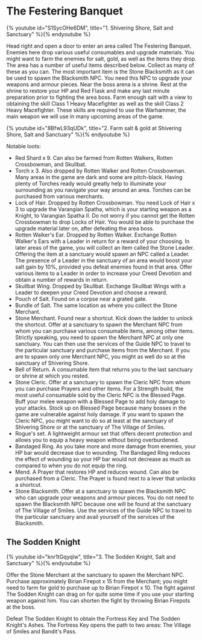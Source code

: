 # The Festering Banquet

{% youtube id="S1SycOHe6DM", title="1. Shivering Shore, Salt and Sanctuary" %}{% endyoutube %}

Head right and open a door to enter an area called The Festering Banquet.
Enemies here drop various useful consumables and upgrade materials. You might
want to farm the enemies for salt, gold, as well as the items they drop. The
area has a number of useful items described below. Collect as many of these as
you can. The most important item is the Stone Blacksmith as it can be used to
spawn the Blacksmith NPC. You need this NPC to upgrade your weapons and armour
pieces. Near the boss arena is a shrine. Rest at the shrine to restore your HP
and Red Flask and make any last minute preparation prior to fighting the area
boss. Farm enough salt with a view to obtaining the skill Class 1 Heavy
Macefighter as well as the skill Class 2 Heavy Macefighter. These skills are
required to use the Warhammer, the main weapon we will use in many upcoming
areas of the game.

{% youtube id="8BfwL93qUDk", title="2. Farm salt & gold at Shivering Shore, Salt and Sanctuary" %}{% endyoutube %}

Notable loots:

-   Red Shard x 9. Can also be farmed from Rotten Walkers, Rotten Crossbowman,
    and Skullbat.
-   Torch x 3. Also dropped by Rotten Walker and Rotten Crossbowman. Many areas
    in the game are dark and some are pitch-black. Having plenty of Torches
    ready would greatly help to illuminate your surrounding as you navigate your
    way around an area. Torches can be purchased from various merchants.
-   Lock of Hair. Dropped by Rotten Crossbowman. You need Lock of Hair x 3 to
    upgrade the Varangian Spatha, which is your starting weapon as a Knight, to
    Varangian Spatha II. Do not worry if you cannot get the Rotten Crossbowman
    to drop Locks of Hair. You would be able to purchase the upgrade material
    later on, after defeating the area boss.
-   Rotten Walker's Ear. Dropped by Rotten Walker. Exchange Rotten Walker's Ears
    with a Leader in return for a reward of your choosing. In later areas of the
    game, you will collect an item called the Stone Leader. Offering the item at
    a sanctuary would spawn an NPC called a Leader. The presence of a Leader in
    the sanctuary of an area would boost your salt gain by 10%, provided you
    defeat enemies found in that area. Offer various items to a Leader in order
    to increase your Creed Devotion and obtain a number of rewards in return.
-   Skullbat Wing. Dropped by Skullbat. Exchange Skullbat Wings with a Leader to
    deepen your Creed Devotion and choose a reward.
-   Pouch of Salt. Found on a corpse near a grated gate.
-   Bundle of Salt. The same location as where you collect the Stone Merchant.
-   Stone Merchant. Found near a shortcut. Kick down the ladder to unlock the
    shortcut. Offer at a sanctuary to spawn the Merchant NPC from whom you can
    purchase various consumable items, among other items. Strictly speaking, you
    need to spawn the Merchant NPC at only one sanctuary. You can then use the
    services of the Guide NPC to travel to the particular sanctuary and purchase
    items from the Merchant. If you are to spawn only one Merchant NPC, you
    might as well do so at the sanctuary of Shivering Shore.
-   Bell of Return. A consumable item that returns you to the last sanctuary or
    shrine at which you rested.
-   Stone Cleric. Offer at a sanctuary to spawn the Cleric NPC from whom you can
    purchase Prayers and other items. For a Strength build, the most useful
    consumable sold by the Cleric NPC is the Blessed Page. Buff your melee
    weapon with a Blessed Page to add holy damage to your attacks. Stock up on
    Blessed Page because many bosses in the game are vulnerable against holy
    damage. If you want to spawn the Cleric NPC, you might want to do so at
    least at the sanctuary of Shivering Shore or at the sanctuary of The Village
    of Smiles.
-   Rogue's set. A lightweight armour set that offers decent protection and
    allows you to equip a heavy weapon without being overburdened.
-   Bandaged Ring. As you take more and more damage from enemies, your HP bar
    would decrease due to wounding. The Bandaged Ring reduces the effect of
    wounding so your HP bar would not decrease as much as compared to when you
    do not equip the ring.
-   Mend. A Prayer that restores HP and reduces wound. Can also be purchased
    from a Cleric. The Prayer is found next to a lever that unlocks a shortcut.
-   Stone Blacksmith. Offer at a sanctuary to spawn the Blacksmith NPC who can
    upgrade your weapons and armour pieces. You do not need to spawn the
    Blacksmith NPC because one will be found at the sanctuary of The Village of
    Smiles. Use the services of the Guide NPC to travel to the particular
    sanctuary and avail yourself of the services of the Blacksmith.

## The Sodden Knight

{% youtube id="knr1tGqyqlw", title="3. The Sodden Knight, Salt and Sanctuary" %}{% endyoutube %}

Offer the Stone Merchant at the sanctuary to spawn the Merchant NPC. Purchase
approximately Birian Firepot x 15 from the Merchant; you might need to farm for
gold to purchase up to Birian Firepot x 10. The fight against The Sodden Knight
can drag on for quite some time if you use your starting weapon against him. You
can shorten the fight by throwing Birian Firepots at the boss.

Defeat The Sodden Knight to obtain the Fortress Key and The Sodden Knight's
Ashes. The Fortress Key opens the path to two areas: The Village of Smiles and
Bandit's Pass.
